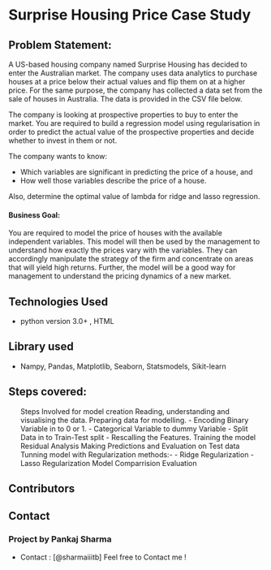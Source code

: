 # Surprise Housing Price Case Study 

## Problem Statement:

A US-based housing company named Surprise Housing has decided to enter the Australian market. The company uses data analytics to purchase houses at a price below their actual values and flip them on at a higher price. For the same purpose, the company has collected a data set from the sale of houses in Australia. The data is provided in the CSV file below.

The company is looking at prospective properties to buy to enter the market. You are required to build a regression model using regularisation in order to predict the actual value of the prospective properties and decide whether to invest in them or not.

The company wants to know:

<ul>
	<li>Which variables are significant in predicting the price of a house, and</li>
	<li>How well those variables describe the price of a house.</li>
</ul>	

Also, determine the optimal value of lambda for ridge and lasso regression.

#### Business Goal:
You are required to model the price of houses with the available independent variables. This model will then be used by the management to understand how exactly the prices vary with the variables. They can accordingly manipulate the strategy of the firm and concentrate on areas that will yield high returns. Further, the model will be a good way for management to understand the pricing dynamics of a new market. 

## Technologies Used

- python version 3.0+ , HTML

## Library used 

- Nampy, Pandas, Matplotlib, Seaborn, Statsmodels, Sikit-learn

## Steps covered:

<ul>
	Steps Involved for model creation
Reading, understanding and visualising the data.
Preparing data for modelling.
- Encoding Binary Variable in to 0 or 1.
- Categorical Variable to dummy Variable
- Split Data in to Train-Test split
- Rescalling the Features.
Training the model
Residual Analysis
Making Predictions and Evaluation on Test data
Tunning model with Regularization methods:-
- Ridge Regularization
- Lasso Regularization
Model Comparrision
Evaluation
</ul>

## Contributors
## Contact
### Project by Pankaj Sharma
- Contact : [@sharmaiiitb] Feel free to Contact me !

